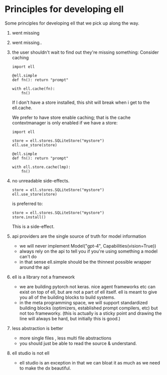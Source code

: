 # Principles for developing ell

Some principles for developing ell that we pick up along the way.

1. went missing
2. went missing..
1. the user shouldn't wait to find out they're missing something:
    Consider caching
    ```
    import ell

    @ell.simple
    def fn(): return "prompt"

    with ell.cache(fn):
        fn()
    ```
    If I don't have a store installed, this shit will break when i get to the ell.cache.

    We prefer to have store enable caching; that is the cache contextmanager is only enabled if we have a store:

    ```
    import ell
    
    store = ell.stores.SQLiteStore("mystore")
    ell.use_store(store)
    
    @ell.simple
    def fn(): return "prompt"

    with ell.store.cache(lmp):
        fn()
    ```

2. no unreadable side-effects.
   ```
   store = ell.stores.SQLiteStore("mystore")
   ell.use_store(store)
   ```
   is preferred to:
   ```
   store = ell.stores.SQLiteStore("mystore")
   store.install()
    ```
   This is a side-effect.


4. api providers are the single source of truth for model information
    - we will never implement Model("gpt-4", Capabilities(vision=True))
    - always rely on the api to tell you if you're using something a model can't do
    - in that sense ell.simple should be the thinnest possible wrapper around the api

5. ell is a library not a framework
    - we are building pytorch not keras. nice agent frameworks etc can exist on top of ell, but are not a part of ell itself. ell is meant to give you all of the building blocks to build systems.
    - in the meta programming space, we will support standardized building blocks (optimizers, established prompt compilers, etc) but not too frameworky. 
      (this is actually is a sticky point and drawing the line will always be hard, but initially this is good.)

6. less abstraction is better
   - more single files , less multi file abstractions
   - you should just be able to read the source & understand.

7. ell studio is not ell
    - ell studio is an exception in that we can bloat it as much as we need to make the dx beautiful.